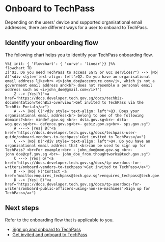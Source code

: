 # Onboard to TechPass

Depending on the users' device and supported organisational email addresses, there are different ways for a user to onboard to TechPass.


## Identify your onboarding flow

The following chart helps you to identify your TechPass onboarding flow.

```mermaid
%%{ init: { 'flowchart': { 'curve': 'linear'}} }%%
flowchart TD
Z("Q1. Do you need TechPass to access SGTS or GCC services?") --> |No| A("<div style='text-align: left'>Q2. Do you have an organisational email address like<br> <i>john_doe@accenture.com</i>, which is not a government email address and<br> does not resemble a personal email address such as <i>john_doe@gmail.com</i>?")
    Z --> |Yes|Y("<a href='https://docs.developer.tech.gov.sg/docs/techbiz-documentation/techBiz-overview'>Get invited to TechPass via the TechBiz Portal</a>")
    A --> |No| C("<div style='text-align: left'>Q3. Does your organisational email address<br> belong to one of the following domains?<br>- mindef.gov.sg <br>- dsta.gov.sg<br>- dsta-wog.gov.sg<br>- defence.gov.sg<br>- gebiz.gov.sg<br>- sps.gov.sg")
    A ----> |Yes| B("<a href='https://docs.developer.tech.gov.sg/docs/techpass-user-guide/onboard-vendors-to-techpass'>Get invited to TechPass</a>")
    C --> |No| D("<div style='text-align: left'>Q4. Do you have an organisational email address that <br>can be used to sign up for TechPass? <br>For example:<br> - john_doe@moe.gov.sg <br>- john_doe@cpf.gov.sg <br>- john_doe_from.thoughtworks@tech.gov.sg")
    C ---> |Yes| G("<a href='https://docs.developer.tech.gov.sg/docs/tp-userdocs-for-writers/onboard-vendors-to-techpass'>Get invited to TechPass</a>")
    D --> |No| F("Contact <a href='mailto:enquires_techpass@tech.gov.sg'>enquires_techpass@tech.gov.sg</a>")
    D --> |Yes| E("<a href='https://docs.developer.tech.gov.sg/docs/tp-userdocs-for-writers/onboard-public-officers-using-non-se-machines'>Sign up for TechPass</a>")
```





<!--
Users can onboard to TechPass as **public officers** or **vendors**.

Refer to the following table to identify your onboarding persona:

| Persona| Description | <div style="width:210px">Examples</div> |
|----| ------------- |:-------------:|
| **Vendor** | Users who do not have a WOG account. These users may have an email address provided by the vendor organisation or it may belong to specific domains such as<br>&nbsp;&nbsp;&nbsp;&nbsp;&nbsp;&nbsp;&nbsp;&nbsp;- dsta.gov.sg<br>&nbsp;&nbsp;&nbsp;&nbsp;&nbsp;&nbsp;&nbsp;&nbsp;- dsta-wog.gov.sg<br>&nbsp;&nbsp;&nbsp;&nbsp;&nbsp;&nbsp;&nbsp;&nbsp;- mindef.gov.sg<br>&nbsp;&nbsp;&nbsp;&nbsp;&nbsp;&nbsp;&nbsp;&nbsp;- defence.gov.sg<br>&nbsp;&nbsp;&nbsp;&nbsp;&nbsp;&nbsp;&nbsp;&nbsp;- gebiz.gov.sg<br>&nbsp;&nbsp;&nbsp;&nbsp;&nbsp;&nbsp;&nbsp;&nbsp;- sps.gov.sg<br><br>**Note**:<br>- Email domain is the part of an email address that comes after the “@” symbol. For example, if your email address is john_doe@sps.gov.sg, then **sps.gov.sg** is your email domain.<br><br>- You can't use your personal email address such as john_doe@hotmail.com, john_doe@gmail.com and john_doe@yahoo.com while requesting for a TechPass account.| - john_doe@ncs.com.sg<br>- john_doe@accenture.com.sg<br>- john_doe@dsta.gov.sg<br>- john_doe@gebiz.gov.sg  |
| **Public officer** | Users who have a WOG account.<br><br>**Note**: Users who have a  ***_from*** in their email address are **NOT** public officers.  | - john_doe@cpf.gov.sg<br>- john_doe@hdb.gov.sg |
-->

## Next steps

Refer to the onboarding flow that is applicable to you.

- [Sign up and onboard to TechPass](onboard-public-officers-using-non-se-machines)
- [Get invited and onboard to TechPass](onboard-vendors-to-techpass)



